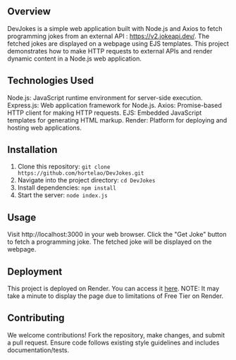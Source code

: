 ## Overview

DevJokes is a simple web application built with Node.js and Axios to fetch programming jokes from an external API : https://v2.jokeapi.dev/. The fetched jokes are displayed on a webpage using EJS templates. This project demonstrates how to make HTTP requests to external APIs and render dynamic content in a Node.js web application.

## Technologies Used

Node.js: JavaScript runtime environment for server-side execution.
Express.js: Web application framework for Node.js.
Axios: Promise-based HTTP client for making HTTP requests.
EJS: Embedded JavaScript templates for generating HTML markup.
Render: Platform for deploying and hosting web applications.



## Installation

1. Clone this repository: `git clone https://github.com/hortelao/DevJokes.git`
2. Navigate into the project directory: `cd DevJokes`
3. Install dependencies: `npm install`
4. Start the server: `node index.js`

## Usage

Visit http://localhost:3000 in your web browser.
Click the "Get Joke" button to fetch a programming joke.
The fetched joke will be displayed on the webpage.

## Deployment

This project is deployed on Render. You can access it [here](https://devjokes-mzwe.onrender.com).
NOTE: It may take a minute to display the page due to limitations of Free Tier on Render.

## Contributing

We welcome contributions! Fork the repository, make changes, and submit a pull request. Ensure code follows existing style guidelines and includes documentation/tests.
